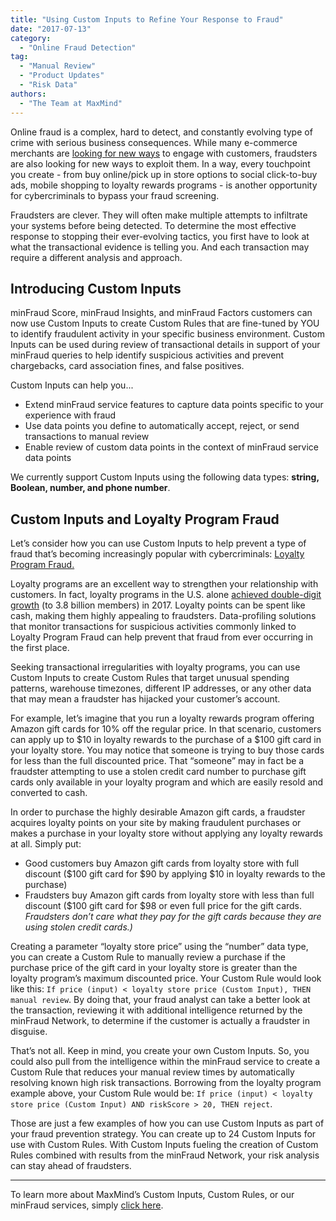 ```yaml
---
title: "Using Custom Inputs to Refine Your Response to Fraud"
date: "2017-07-13"
category:
  - "Online Fraud Detection"
tag:
  - "Manual Review"
  - "Product Updates"
  - "Risk Data"
authors:
  - "The Team at MaxMind"
---
```


Online fraud is a complex, hard to detect, and constantly evolving type of crime
with serious business consequences. While many e-commerce merchants are
[looking for new ways](https://www.jazva.com/blog/ecommerce-trends-2017) to
engage with customers, fraudsters are also looking for new ways to exploit them.
In a way, every touchpoint you create - from buy online/pick up in store options
to social click-to-buy ads, mobile shopping to loyalty rewards programs - is
another opportunity for cybercriminals to bypass your fraud screening.

Fraudsters are clever. They will often make multiple attempts to infiltrate your
systems before being detected. To determine the most effective response to
stopping their ever-evolving tactics, you first have to look at what the
transactional evidence is telling you. And each transaction may require a
different analysis and approach.

## Introducing Custom Inputs

minFraud Score, minFraud Insights, and minFraud Factors customers can now use
Custom Inputs to create Custom Rules that are fine-tuned by YOU to identify
fraudulent activity in your specific business environment. Custom Inputs can be
used during review of transactional details in support of your minFraud queries
to help identify suspicious activities and prevent chargebacks, card association
fines, and false positives.

Custom Inputs can help you...

* Extend minFraud service features to capture data points specific to your
  experience with fraud
* Use data points you define to automatically accept, reject, or send
  transactions to manual review
* Enable review of custom data points in the context of minFraud service data
  points

We currently support Custom Inputs using the following data types: **string,
Boolean, number, and phone number**.

## Custom Inputs and Loyalty Program Fraud

Let’s consider how you can use Custom Inputs to help prevent a type of fraud
that’s becoming increasingly popular with cybercriminals:
[Loyalty Program Fraud.](https://www.digitaltransactions.net/magazine_articles/loyalty-and-fraud-how-to-keep-one-and-avoid-the-other/)

Loyalty programs are an excellent way to strengthen your relationship with
customers. In fact, loyalty programs in the U.S. alone
[achieved double-digit growth](https://www.colloquy.com/latest-news/u-s-customer-loyalty-program-memberships-reach-double-digit-growth-at-3-8-billion-2017-colloquy-loyalty-census-reports/)
(to 3.8 billion members) in 2017. Loyalty points can be spent like cash, making
them highly appealing to fraudsters. Data-profiling solutions that monitor
transactions for suspicious activities commonly linked to Loyalty Program Fraud
can help prevent that fraud from ever occurring in the first place.

Seeking transactional irregularities with loyalty programs, you can use Custom
Inputs to create Custom Rules that target unusual spending patterns, warehouse
timezones, different IP addresses, or any other data that may mean a fraudster
has hijacked your customer’s account.

For example, let’s imagine that you run a loyalty rewards program offering
Amazon gift cards for 10% off the regular price. In that scenario, customers can
apply up to $10 in loyalty rewards to the purchase of a $100 gift card in your
loyalty store. You may notice that someone is trying to buy those cards for less
than the full discounted price. That “someone” may in fact be a fraudster
attempting to use a stolen credit card number to purchase gift cards only
available in your loyalty program and which are easily resold and converted to
cash.

In order to purchase the highly desirable Amazon gift cards, a fraudster
acquires loyalty points on your site by making fraudulent purchases or makes a
purchase in your loyalty store without applying any loyalty rewards at all.
Simply put:

* Good customers buy Amazon gift cards from loyalty store with full discount
  ($100 gift card for $90 by applying $10 in loyalty rewards to the purchase)
* Fraudsters buy Amazon gift cards from loyalty store with less than full
  discount ($100 gift card for $98 or even full price for the gift cards.
  *Fraudsters don’t care what they pay for the gift cards because they are using
  stolen credit cards.)*

Creating a parameter “loyalty store price” using the “number” data type, you can
create a Custom Rule to manually review a purchase if the purchase price of the
gift card in your loyalty store is greater than the loyalty program’s maximum
discounted price. Your Custom Rule would look like this:
`If price (input) < loyalty store price (Custom Input), THEN manual review`. By
doing that, your fraud analyst can take a better look at the transaction,
reviewing it with additional intelligence returned by the minFraud Network, to
determine if the customer is actually a fraudster in disguise.

That’s not all. Keep in mind, you create your own Custom Inputs. So, you could
also pull from the intelligence within the minFraud service to create a Custom
Rule that reduces your manual review times by automatically resolving known high
risk transactions. Borrowing from the loyalty program example above, your Custom
Rule would be:
`If price (input) < loyalty store price (Custom Input) AND riskScore > 20, THEN reject`.

Those are just a few examples of how you can use Custom Inputs as part of your
fraud prevention strategy. You can create up to 24 Custom Inputs for use with
Custom Rules. With Custom Inputs fueling the creation of Custom Rules combined
with results from the minFraud Network, your risk analysis can stay ahead of
fraudsters.

***

To learn more about MaxMind’s Custom Inputs, Custom Rules, or our minFraud
services, simply
[click here](https://www.maxmind.com/en/minfraud-custom-inputs).
